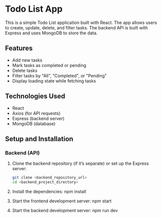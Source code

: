 # Todo List App

This is a simple Todo List application built with React. The app allows users to create, update, delete, and filter tasks. The backend API is built with Express and uses MongoDB to store the data.

## Features

- Add new tasks
- Mark tasks as completed or pending
- Delete tasks
- Filter tasks by "All", "Completed", or "Pending"
- Display loading state while fetching tasks

## Technologies Used

- React
- Axios (for API requests)
- Express (backend server)
- MongoDB (database)

## Setup and Installation

### Backend (API)

1. Clone the backend repository (if it’s separate) or set up the Express server:

   ```bash
   git clone <backend_repository_url>
   cd <backend_project_directory>

2. Install the dependencies:
npm install

3. Start the frontend development server:
npm start

4. Start the backend development server: npm run dev 